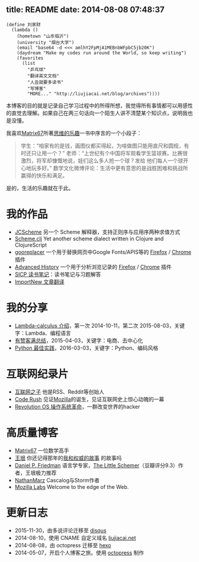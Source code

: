 title: README
date: 2014-08-08 07:48:37
---

```
(define 刘家财
  (lambda ()
    (hometown "山东临沂")
    (university "烟台大学")
    (email "base64 -d <<< amlhY2FpMjA1MEBnbWFpbC5jb20K")
    (daydream "Make my codes run around the World, so keep writing")
    (favorites
      (list
        "乒乓球"
        "翻译英文文档"
        "人丑就要多读书"
        "写博客"
        "MORE..." "http://liujiacai.net/blog/archives"))))
```

本博客的目的就是记录自己学习过程中的所得所想，我觉得所有事情都可以用感性的直觉去理解。如果自己在两三句话向一个陌生人讲不清楚某个知识点，说明我也是没懂。

我喜欢[Matrix67]所著[思维的乐趣](http://book.douban.com/subject/10779597/)一书中序言的一个小段子：

>学生：“咱家有的是钱，画图仪都买得起，为啥做图只能用直尺和圆规，有时还只让用一个？”
>老师：“上世纪有个中国将军观看学生篮球赛。比赛很激烈，将军却慷慨地说，娃们这么多人抢一个球？发给
他们每人一个球开心地玩多好。”
>数学文化微博评论：生活中更有意思的是战胜困难和挑战所赢得的快乐和满足。

是的，生活的乐趣就在于此。

我的作品
====

- [JCScheme](https://github.com/jiacai2050/JCScheme) 另一个 Scheme 解释器，支持正则序与应用序两种求值方式
- [Scheme.clj](http://liujiacai.net/scheme.clj/) Yet another scheme dialect written in Clojure and ClojureScript
- [gooreplacer](http://liujiacai.net/gooreplacer) 一个用于替换网页中Google Fonts/APIS等的 [Firefox](https://addons.mozilla.org/zh-CN/firefox/addon/gooreplacer/) / [Chrome](https://chrome.google.com/webstore/detail/jnlkjeecojckkigmchmfoigphmgkgbip) 插件
- [Advanced History](https://github.com/jiacai2050/better-history) 一个用于分析浏览记录的  [Firefox](https://addons.mozilla.org/firefox/addon/advanced-history/) / [Chrome](https://chrome.google.com/webstore/detail/advanced-history/mkfgjjeggnmkbobjmelbjhdchcoadnin) 插件
- [SICP 读书笔记](https://github.com/jiacai2050/sicp)：读书笔记与习题解答
- [ImportNew 文章翻译](http://www.importnew.com/author/liujiacai)

我的分享
===

- [Lambda-calculus 介绍](http://pan.baidu.com/s/1sjYoG25)，第一次 2014-10-11，第二次 2015-08-03，关键字：Lambda、编程语言
- [有赞客满总结](http://youzan.liujiacai.net)，2015-04-03，关键字：电商、去中心化
- [Python 最佳实践](http://python-best-practice.liujiacai.net/)，2016-03-03，关键字：Python、编码风格

互联网纪录片
====

* [互联网之子](http://www.tudou.com/programs/view/jefojo_-HjQ/&lvt=76) 他是RSS、Reddit等创始人
* [Code Rush](http://v.youku.com/v_show/id_XNjA2NDI2MTUy.html) 见证[Mozilla](http://liujiacai.net/blog/2014/09/14/mozilla-history/)的诞生，见证互联网史上惊心动魄的一幕
* [Revolution OS 操作系统革命](http://www.tudou.com/programs/view/lCsZxfWXJ0k/)，一群改变世界的hacker

高质量博客
====

* [Matrix67][] 一位数学高手
* [王垠][yinwang] 你还记得那年的[我和权威的故事][authority] 的故事吗
* [Daniel P. Friedman][daniel] 语言学专家，[The Little Schemer](http://book.douban.com/subject/1632977/)（豆瓣评分9.3）作者，王垠极力推荐
* [NathanMarz][] Cascalog与Storm作者
* [Mozilla Labs](https://mozillalabs.com/en-US/) Welcome to the edge of the Web.

更新日志
====

- 2015-11-30，由多说评论迁移至 [disqus](https://disqus.com/)
- 2014-08-10，使用 CNAME 自定义域名 [liujiacai.net](http://liujiacai.net)
- 2014-08-08，由 octopress 迁移至 [hexo](https://hexo.io/)
- 2014-05-07，开启个人博客之旅。使用 [octopress](http://octopress.org/) 制作

[Matrix67]: http://www.matrix67.com/blog/
[yinwang]: http://www.yinwang.org/
[authority]: http://www.yinwang.org/blog-cn/2014/01/04/authority/
[daniel]: http://www.cs.indiana.edu/~dfried/
[NathanMarz]: http://nathanmarz.com/
